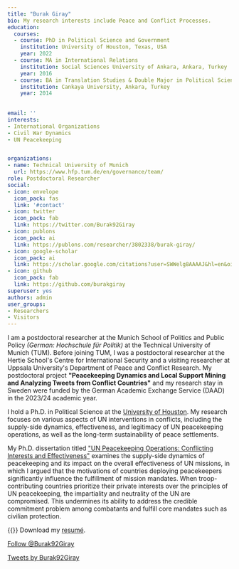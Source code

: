```yaml
---
title: "Burak Giray"
bio: My research interests include Peace and Conflict Processes. 
education:
  courses:
  - course: PhD in Political Science and Government
    institution: University of Houston, Texas, USA
    year: 2022
  - course: MA in International Relations
    institution: Social Sciences University of Ankara, Ankara, Turkey
    year: 2016
  - course: BA in Translation Studies & Double Major in Political Science
    institution: Cankaya University, Ankara, Turkey
    year: 2014
    
    
email: ''
interests:
- International Organizations
- Civil War Dynamics
- UN Peacekeeping


organizations:
- name: Technical University of Munich
  url: https://www.hfp.tum.de/en/governance/team/
role: Postdoctoral Researcher
social:
- icon: envelope
  icon_pack: fas
  link: '#contact'
- icon: twitter
  icon_pack: fab
  link: https://twitter.com/Burak92Giray
- icon: publons
  icon_pack: ai
  link: https://publons.com/researcher/3802338/burak-giray/
- icon: google-scholar
  icon_pack: ai
  link: https://scholar.google.com/citations?user=SWWelg8AAAAJ&hl=en&oi=sra
- icon: github
  icon_pack: fab
  link: https://github.com/burakgiray
superuser: yes
authors: admin
user_groups:
- Researchers
- Visitors
---
```





I am a postdoctoral researcher at the Munich School of Politics and Public Policy *(German: Hochschule für Politik)* at the Technical University of Munich (TUM). Before joining TUM, I was a postdoctoral researcher at the Hertie School's Centre for International Security and a visiting researcher at Uppsala University's Department of Peace and Conflict Research. My postdoctoral project **"Peacekeeping Dynamics and Local Support Mining and Analyzing Tweets from Conflict Countries"** and my research stay in Sweden were funded by the German Academic Exchange Service (DAAD) in the 2023/24 academic year.

I hold a Ph.D. in Political Science at the [University of Houston](https://www.uh.edu/class/political-science/graduate/job-candidates/). My research focuses on various aspects of UN interventions in conflicts, including the supply-side dynamics, effectiveness, and legitimacy of UN peacekeeping operations, as well as the long-term sustainability of peace settlements.

My Ph.D. dissertation titled ["UN Peacekeeping Operations: Conflicting Interests and Effectiveness"](https://uh-ir.tdl.org/handle/10657/14470) examines the supply-side dynamics of peacekeeping and its impact on the overall effectiveness of UN missions, in which I argued that the motivations of countries deploying peacekeepers significantly influence the fulfillment of mission mandates. When troop-contributing countries prioritize their private interests over the principles of UN peacekeeping, the impartiality and neutrality of the UN are compromised. This undermines its ability to address the credible commitment problem among combatants and fulfill core mandates such as civilian protection.

{{<icon name="download" pack="fas" >}} Download my [resumé](https://www.burakgiray.com/files/burakgiray.pdf). 


<a href="https://twitter.com/Burak92Giray?ref_src=twsrc%5Etfw" class="twitter-follow-button" data-show-count="false">Follow @Burak92Giray</a><script async src="https://platform.twitter.com/widgets.js" charset="utf-8"></script>



<div id="twitter-timeline">
  <a class="twitter-timeline" href="https://twitter.com/Burak92Giray?ref_src=twsrc%5Etfw">
    Tweets by Burak92Giray
  </a> 
  <script async src="https://platform.twitter.com/widgets.js" charset="utf-8"></script>
</div>
